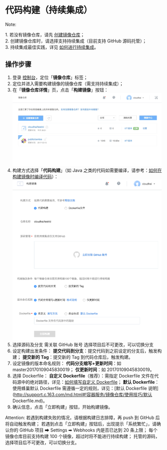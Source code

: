 # 代码构建（持续集成）


<span>Note:</span><div class="alertContent">1. 若没有镜像仓库，请先 [创建镜像仓库](http://support.c.163.com/md.html#!容器服务/镜像仓库/使用指南/创建镜像仓库.md)；<br>2. 创建镜像仓库时，请选择支持持续集成（目前支持 GitHub 源码托管）；<br>3. 持续集成最佳实践，详见 [如何进行持续集成](http://support.c.163.com/md.html#!容器服务/服务管理/使用指南/如何进行持续集成.md)。</div>

## 操作步骤

1. 登录 [控制台](https://c.163.com/dashboard#/m/mirrorRepo/)，定位「**镜像仓库**」标签；
2. 定位并进入需要构建镜像的镜像仓库（需支持持续集成）；
3. 在「**镜像仓库详情**」页，点击「**构建镜像**」按钮：
![](../../image/构建镜像-持续集成-构建.gif)
4. 构建方式选择「**代码构建**」（如 Java 之类的代码如需要编译，请参考：[如何在构建镜像时编译代码](http://support.c.163.com/md.html#!容器服务/镜像仓库/使用技巧/如何在构建镜像时编译代码.md)）：
![](../../image/使用指南-构建镜像-持续集成-构建.png)
5. 选择源码及分支
需关联 GitHub 账号
选择项目后不可更改，可以切换分支
6. 设定构建出发条件：
**提交代码到分支**：提交代码到之前设定的分支后，触发构建；
**提交新的 Tag**：提交新的 Tag 到代码仓库后，触发构建。
7. 设定镜像的版本命名规则：
**代码分支缩写+更新时间**：如 master20170109045830019；
**仅更新时间**：如 20170109045830019。
8. 选择 Dockerfile：
**自定义 Dockerfile**（推荐）：需指定 Dockerfile 文件在代码源中的绝对路径，详见：[如何填写自定义 Dockerfile](http://support.c.163.com/md.html#!容器服务/镜像仓库/使用技巧/自定义Dockerfile填写方法.md)；
**默认 Dockerfile**：使用蜂巢默认 Dockerfile 需遵循一定的规则，详见：[默认 Dockerfile 说明](http://support.c.163.com/md.html#!容器服务/镜像仓库/使用技巧/默认 Dockerfile.md)。
9. 确认信息，点击「立即构建」按钮，开始构建镜像。

<span>Attention:</span>
若遇到构建失败的情况，请根据构建日志排障，再 push 到 GitHub 后将自动触发构建；
若遇到点击「立即构建」按钮后，出现提示「系统繁忙」，请确认你的 GitHub 项目 ➡ Settings ➡  Webhooks 内是否已达到 20 条上限；
每个镜像仓库目前支持构建 100 个镜像，超过时将不能进行持续构建；
托管的源码，选择项目后不可更改，可以切换分支。